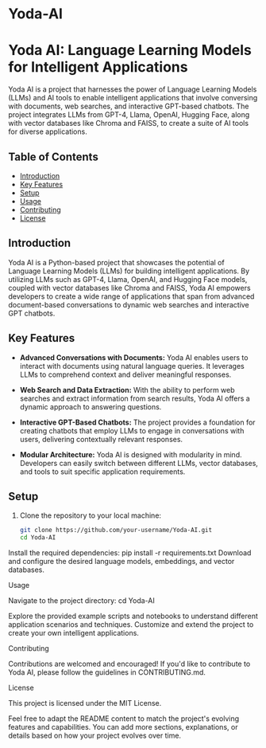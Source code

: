 # Yoda-AI

# Yoda AI: Language Learning Models for Intelligent Applications

Yoda AI is a project that harnesses the power of Language Learning Models (LLMs) and AI tools to enable intelligent applications that involve conversing with documents, web searches, and interactive GPT-based chatbots. The project integrates LLMs from GPT-4, Llama, OpenAI, Hugging Face, along with vector databases like Chroma and FAISS, to create a suite of AI tools for diverse applications.

## Table of Contents
- [Introduction](#introduction)
- [Key Features](#key-features)
- [Setup](#setup)
- [Usage](#usage)
- [Contributing](#contributing)
- [License](#license)

## Introduction

Yoda AI is a Python-based project that showcases the potential of Language Learning Models (LLMs) for building intelligent applications. By utilizing LLMs such as GPT-4, Llama, OpenAI, and Hugging Face models, coupled with vector databases like Chroma and FAISS, Yoda AI empowers developers to create a wide range of applications that span from advanced document-based conversations to dynamic web searches and interactive GPT chatbots.

## Key Features

- **Advanced Conversations with Documents:** Yoda AI enables users to interact with documents using natural language queries. It leverages LLMs to comprehend context and deliver meaningful responses.

- **Web Search and Data Extraction:** With the ability to perform web searches and extract information from search results, Yoda AI offers a dynamic approach to answering questions.

- **Interactive GPT-Based Chatbots:** The project provides a foundation for creating chatbots that employ LLMs to engage in conversations with users, delivering contextually relevant responses.

- **Modular Architecture:** Yoda AI is designed with modularity in mind. Developers can easily switch between different LLMs, vector databases, and tools to suit specific application requirements.

## Setup

1. Clone the repository to your local machine:

   ```bash
   git clone https://github.com/your-username/Yoda-AI.git
   cd Yoda-AI

Install the required dependencies:
pip install -r requirements.txt
Download and configure the desired language models, embeddings, and vector databases.

Usage

Navigate to the project directory:
cd Yoda-AI

Explore the provided example scripts and notebooks to understand different application scenarios and techniques.
Customize and extend the project to create your own intelligent applications.

Contributing

Contributions are welcomed and encouraged! If you'd like to contribute to Yoda AI, please follow the guidelines in CONTRIBUTING.md.

License

This project is licensed under the MIT License.


Feel free to adapt the README content to match the project's evolving features and capabilities. You can add more sections, explanations, or details based on how your project evolves over time.


